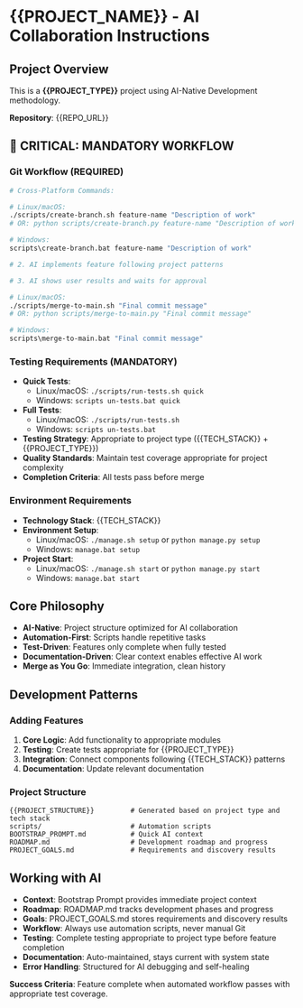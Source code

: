 # {{PROJECT_NAME}} - AI Collaboration Instructions

## Project Overview

This is a **{{PROJECT_TYPE}}** project using AI-Native Development methodology.

**Repository**: {{REPO_URL}}

## 🚨 **CRITICAL: MANDATORY WORKFLOW**

### **Git Workflow (REQUIRED)**

```bash
# Cross-Platform Commands:

# Linux/macOS:
./scripts/create-branch.sh feature-name "Description of work"
# OR: python scripts/create-branch.py feature-name "Description of work"

# Windows:
scripts\create-branch.bat feature-name "Description of work"

# 2. AI implements feature following project patterns

# 3. AI shows user results and waits for approval

# Linux/macOS:
./scripts/merge-to-main.sh "Final commit message"
# OR: python scripts/merge-to-main.py "Final commit message"

# Windows:
scripts\merge-to-main.bat "Final commit message"
```

### **Testing Requirements (MANDATORY)**

- **Quick Tests**:
  - Linux/macOS: `./scripts/run-tests.sh quick`
  - Windows: `scripts
un-tests.bat quick`
- **Full Tests**:
  - Linux/macOS: `./scripts/run-tests.sh`
  - Windows: `scripts
un-tests.bat`
- **Testing Strategy**: Appropriate to project type ({{TECH_STACK}} + {{PROJECT_TYPE}})
- **Quality Standards**: Maintain test coverage appropriate for project complexity
- **Completion Criteria**: All tests pass before merge

### **Environment Requirements**

- **Technology Stack**: {{TECH_STACK}}
- **Environment Setup**:
  - Linux/macOS: `./manage.sh setup` or `python manage.py setup`
  - Windows: `manage.bat setup`
- **Project Start**:
  - Linux/macOS: `./manage.sh start` or `python manage.py start`
  - Windows: `manage.bat start`

## Core Philosophy

- **AI-Native**: Project structure optimized for AI collaboration
- **Automation-First**: Scripts handle repetitive tasks
- **Test-Driven**: Features only complete when fully tested
- **Documentation-Driven**: Clear context enables effective AI work
- **Merge as You Go**: Immediate integration, clean history

## Development Patterns

### Adding Features

1. **Core Logic**: Add functionality to appropriate modules
2. **Testing**: Create tests appropriate for {{PROJECT_TYPE}}
3. **Integration**: Connect components following {{TECH_STACK}} patterns
4. **Documentation**: Update relevant documentation

### Project Structure

```
{{PROJECT_STRUCTURE}}         # Generated based on project type and tech stack
scripts/                      # Automation scripts
BOOTSTRAP_PROMPT.md           # Quick AI context
ROADMAP.md                    # Development roadmap and progress
PROJECT_GOALS.md              # Requirements and discovery results
```

## Working with AI

- **Context**: Bootstrap Prompt provides immediate project context
- **Roadmap**: ROADMAP.md tracks development phases and progress
- **Goals**: PROJECT_GOALS.md stores requirements and discovery results
- **Workflow**: Always use automation scripts, never manual Git
- **Testing**: Complete testing appropriate to project type before feature completion
- **Documentation**: Auto-maintained, stays current with system state
- **Error Handling**: Structured for AI debugging and self-healing

**Success Criteria**: Feature complete when automated workflow passes with appropriate test coverage.
